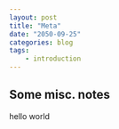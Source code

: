 ```yaml
---
layout: post
title: "Meta"
date: "2050-09-25"
categories: blog
tags: 
    - introduction
---
```


## Some misc. notes

hello world